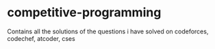 # competitive-programming
Contains all the solutions of the questions i have solved on codeforces, codechef, atcoder, cses
